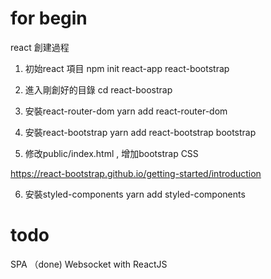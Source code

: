 # for begin

react 創建過程

1. 初始react 項目 
npm init react-app react-bootstrap

2. 進入剛創好的目錄
cd react-boostrap

3. 安裝react-router-dom
yarn add react-router-dom

4. 安裝react-bootstrap
yarn add react-bootstrap bootstrap

5. 修改public/index.html , 增加bootstrap CSS

  https://react-bootstrap.github.io/getting-started/introduction


6. 安裝styled-components
yarn add styled-components

# todo

SPA （done)
Websocket with ReactJS
